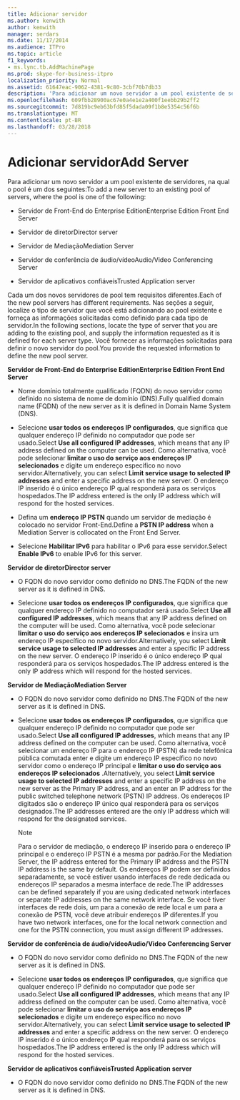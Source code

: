 ```yaml
---
title: Adicionar servidor
ms.author: kenwith
author: kenwith
manager: serdars
ms.date: 11/17/2014
ms.audience: ITPro
ms.topic: article
f1_keywords:
- ms.lync.tb.AddMachinePage
ms.prod: skype-for-business-itpro
localization_priority: Normal
ms.assetid: 61647eac-9062-4381-9c80-3cbf70b7db33
description: 'Para adicionar um novo servidor a um pool existente de servidores, na qual o pool é um dos seguintes:'
ms.openlocfilehash: 609fbb28900ac67e0a4e1e2a400f1eebb29b2ff2
ms.sourcegitcommit: 7d819bc9eb63bfd85f5dada09f1b8e5354c56f6b
ms.translationtype: MT
ms.contentlocale: pt-BR
ms.lasthandoff: 03/28/2018
---
```

# <a name="add-server"></a><span data-ttu-id="a7a16-103">Adicionar servidor</span><span class="sxs-lookup"><span data-stu-id="a7a16-103">Add Server</span></span>
 
<span data-ttu-id="a7a16-104">Para adicionar um novo servidor a um pool existente de servidores, na qual o pool é um dos seguintes:</span><span class="sxs-lookup"><span data-stu-id="a7a16-104">To add a new server to an existing pool of servers, where the pool is one of the following:</span></span>
  
- <span data-ttu-id="a7a16-105">Servidor de Front-End do Enterprise Edition</span><span class="sxs-lookup"><span data-stu-id="a7a16-105">Enterprise Edition Front End Server</span></span>
    
- <span data-ttu-id="a7a16-106">Servidor de diretor</span><span class="sxs-lookup"><span data-stu-id="a7a16-106">Director server</span></span>
    
- <span data-ttu-id="a7a16-107">Servidor de Mediação</span><span class="sxs-lookup"><span data-stu-id="a7a16-107">Mediation Server</span></span>
    
- <span data-ttu-id="a7a16-108">Servidor de conferência de áudio/vídeo</span><span class="sxs-lookup"><span data-stu-id="a7a16-108">Audio/Video Conferencing Server</span></span>
    
- <span data-ttu-id="a7a16-109">Servidor de aplicativos confiáveis</span><span class="sxs-lookup"><span data-stu-id="a7a16-109">Trusted Application server</span></span>
    
<span data-ttu-id="a7a16-110">Cada um dos novos servidores de pool tem requisitos diferentes.</span><span class="sxs-lookup"><span data-stu-id="a7a16-110">Each of the new pool servers has different requirements.</span></span> <span data-ttu-id="a7a16-111">Nas seções a seguir, localize o tipo de servidor que você está adicionando ao pool existente e forneça as informações solicitadas como definido para cada tipo de servidor.</span><span class="sxs-lookup"><span data-stu-id="a7a16-111">In the following sections, locate the type of server that you are adding to the existing pool, and supply the information requested as it is defined for each server type.</span></span> <span data-ttu-id="a7a16-112">Você fornecer as informações solicitadas para definir o novo servidor do pool.</span><span class="sxs-lookup"><span data-stu-id="a7a16-112">You provide the requested information to define the new pool server.</span></span>
  
 <span data-ttu-id="a7a16-113">**Servidor de Front-End do Enterprise Edition**</span><span class="sxs-lookup"><span data-stu-id="a7a16-113">**Enterprise Edition Front End Server**</span></span>
  
- <span data-ttu-id="a7a16-114">Nome domínio totalmente qualificado (FQDN) do novo servidor como definido no sistema de nome de domínio (DNS).</span><span class="sxs-lookup"><span data-stu-id="a7a16-114">Fully qualified domain name (FQDN) of the new server as it is defined in Domain Name System (DNS).</span></span>
    
- <span data-ttu-id="a7a16-115">Selecione **usar todos os endereços IP configurados**, que significa que qualquer endereço IP definido no computador que pode ser usado.</span><span class="sxs-lookup"><span data-stu-id="a7a16-115">Select **Use all configured IP addresses**, which means that any IP address defined on the computer can be used.</span></span> <span data-ttu-id="a7a16-116">Como alternativa, você pode selecionar **limitar o uso do serviço aos endereços IP selecionados** e digite um endereço específico no novo servidor.</span><span class="sxs-lookup"><span data-stu-id="a7a16-116">Alternatively, you can select **Limit service usage to selected IP addresses** and enter a specific address on the new server.</span></span> <span data-ttu-id="a7a16-117">O endereço IP inserido é o único endereço IP qual responderá para os serviços hospedados.</span><span class="sxs-lookup"><span data-stu-id="a7a16-117">The IP address entered is the only IP address which will respond for the hosted services.</span></span>
    
- <span data-ttu-id="a7a16-118">Defina um **endereço IP PSTN** quando um servidor de mediação é colocado no servidor Front-End.</span><span class="sxs-lookup"><span data-stu-id="a7a16-118">Define a **PSTN IP address** when a Mediation Server is collocated on the Front End Server.</span></span>
    
- <span data-ttu-id="a7a16-119">Selecione **Habilitar IPv6** para habilitar o IPv6 para esse servidor.</span><span class="sxs-lookup"><span data-stu-id="a7a16-119">Select **Enable IPv6** to enable IPv6 for this server.</span></span>
    
 <span data-ttu-id="a7a16-120">**Servidor de diretor**</span><span class="sxs-lookup"><span data-stu-id="a7a16-120">**Director server**</span></span>
  
- <span data-ttu-id="a7a16-121">O FQDN do novo servidor como definido no DNS.</span><span class="sxs-lookup"><span data-stu-id="a7a16-121">The FQDN of the new server as it is defined in DNS.</span></span>
    
- <span data-ttu-id="a7a16-122">Selecione **usar todos os endereços IP configurados**, que significa que qualquer endereço IP definido no computador será usado.</span><span class="sxs-lookup"><span data-stu-id="a7a16-122">Select **Use all configured IP addresses**, which means that any IP address defined on the computer will be used.</span></span> <span data-ttu-id="a7a16-123">Como alternativa, você pode selecionar **limitar o uso do serviço aos endereços IP selecionados** e insira um endereço IP específico no novo servidor.</span><span class="sxs-lookup"><span data-stu-id="a7a16-123">Alternatively, you select **Limit service usage to selected IP addresses** and enter a specific IP address on the new server.</span></span> <span data-ttu-id="a7a16-124">O endereço IP inserido é o único endereço IP qual responderá para os serviços hospedados.</span><span class="sxs-lookup"><span data-stu-id="a7a16-124">The IP address entered is the only IP address which will respond for the hosted services.</span></span>
    
 <span data-ttu-id="a7a16-125">**Servidor de Mediação**</span><span class="sxs-lookup"><span data-stu-id="a7a16-125">**Mediation Server**</span></span>
  
- <span data-ttu-id="a7a16-126">O FQDN do novo servidor como definido no DNS.</span><span class="sxs-lookup"><span data-stu-id="a7a16-126">The FQDN of the new server as it is defined in DNS.</span></span>
    
- <span data-ttu-id="a7a16-127">Selecione **usar todos os endereços IP configurados**, que significa que qualquer endereço IP definido no computador que pode ser usado.</span><span class="sxs-lookup"><span data-stu-id="a7a16-127">Select **Use all configured IP addresses**, which means that any IP address defined on the computer can be used.</span></span> <span data-ttu-id="a7a16-128">Como alternativa, você selecionar um endereço IP para o endereço IP (PSTN) da rede telefônica pública comutada enter e digite um endereço IP específico no novo servidor como o endereço IP principal e **limitar o uso do serviço aos endereços IP selecionados** .</span><span class="sxs-lookup"><span data-stu-id="a7a16-128">Alternatively, you select **Limit service usage to selected IP addresses** and enter a specific IP address on the new server as the Primary IP address, and an enter an IP address for the public switched telephone network (PSTN) IP address.</span></span> <span data-ttu-id="a7a16-129">Os endereços IP digitados são o endereço IP único qual responderá para os serviços designados.</span><span class="sxs-lookup"><span data-stu-id="a7a16-129">The IP addresses entered are the only IP address which will respond for the designated services.</span></span>
    
    > [!NOTE]
    > <span data-ttu-id="a7a16-130">Para o servidor de mediação, o endereço IP inserido para o endereço IP principal e o endereço IP PSTN é a mesma por padrão.</span><span class="sxs-lookup"><span data-stu-id="a7a16-130">For the Mediation Server, the IP address entered for the Primary IP address and the PSTN IP address is the same by default.</span></span> <span data-ttu-id="a7a16-131">Os endereços IP podem ser definidos separadamente, se você estiver usando interfaces de rede dedicada ou endereços IP separados a mesma interface de rede.</span><span class="sxs-lookup"><span data-stu-id="a7a16-131">The IP addresses can be defined separately if you are using dedicated network interfaces or separate IP addresses on the same network interface.</span></span> <span data-ttu-id="a7a16-132">Se você tiver interfaces de rede dois, um para a conexão de rede local e um para a conexão de PSTN, você deve atribuir endereços IP diferentes.</span><span class="sxs-lookup"><span data-stu-id="a7a16-132">If you have two network interfaces, one for the local network connection and one for the PSTN connection, you must assign different IP addresses.</span></span> 
  
 <span data-ttu-id="a7a16-133">**Servidor de conferência de áudio/vídeo**</span><span class="sxs-lookup"><span data-stu-id="a7a16-133">**Audio/Video Conferencing Server**</span></span>
  
- <span data-ttu-id="a7a16-134">O FQDN do novo servidor como definido no DNS.</span><span class="sxs-lookup"><span data-stu-id="a7a16-134">The FQDN of the new server as it is defined in DNS.</span></span>
    
- <span data-ttu-id="a7a16-135">Selecione **usar todos os endereços IP configurados**, que significa que qualquer endereço IP definido no computador que pode ser usado.</span><span class="sxs-lookup"><span data-stu-id="a7a16-135">Select **Use all configured IP addresses**, which means that any IP address defined on the computer can be used.</span></span> <span data-ttu-id="a7a16-136">Como alternativa, você pode selecionar **limitar o uso do serviço aos endereços IP selecionados** e digite um endereço específico no novo servidor.</span><span class="sxs-lookup"><span data-stu-id="a7a16-136">Alternatively, you can select **Limit service usage to selected IP addresses** and enter a specific address on the new server.</span></span> <span data-ttu-id="a7a16-137">O endereço IP inserido é o único endereço IP qual responderá para os serviços hospedados.</span><span class="sxs-lookup"><span data-stu-id="a7a16-137">The IP address entered is the only IP address which will respond for the hosted services.</span></span>
    
 <span data-ttu-id="a7a16-138">**Servidor de aplicativos confiáveis**</span><span class="sxs-lookup"><span data-stu-id="a7a16-138">**Trusted Application server**</span></span>
  
- <span data-ttu-id="a7a16-139">O FQDN do novo servidor como definido no DNS.</span><span class="sxs-lookup"><span data-stu-id="a7a16-139">The FQDN of the new server as it is defined in DNS.</span></span>
    

